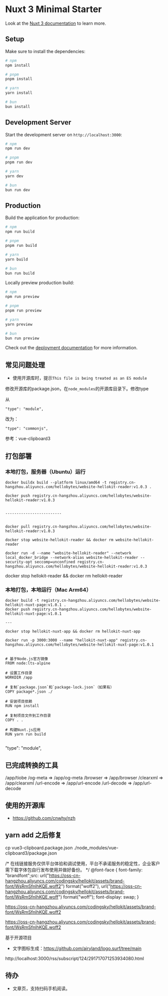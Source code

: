 # Nuxt 3 Minimal Starter

Look at the [Nuxt 3 documentation](https://nuxt.com/docs/getting-started/introduction) to learn more.

## Setup

Make sure to install the dependencies:

```bash
# npm
npm install

# pnpm
pnpm install

# yarn
yarn install

# bun
bun install
```

## Development Server

Start the development server on `http://localhost:3000`:

```bash
# npm
npm run dev

# pnpm
pnpm run dev

# yarn
yarn dev

# bun
bun run dev
```

## Production

Build the application for production:

```bash
# npm
npm run build

# pnpm
pnpm run build

# yarn
yarn build

# bun
bun run build
```

Locally preview production build:

```bash
# npm
npm run preview

# pnpm
pnpm run preview

# yarn
yarn preview

# bun
bun run preview
```

Check out the [deployment documentation](https://nuxt.com/docs/getting-started/deployment) for more information.

## 常见问题处理

- 使用开源库时，提示`This file is being treated as an ES module`

修改开源库的package.json，在`node_modules`的开源库目录下。修改type


从

```
"type": "module",
```

改为：

```
"type": "commonjs",
```

参考：vue-clipboard3


## 打包部署

### 本地打包，服务器（Ubuntu）运行

```
docker buildx build --platform linux/amd64 -t registry.cn-hangzhou.aliyuncs.com/hellobytes/website-hellokit-reader:v1.0.3 .

docker push registry.cn-hangzhou.aliyuncs.com/hellobytes/website-hellokit-reader:v1.0.3


-------------------------


docker pull registry.cn-hangzhou.aliyuncs.com/hellobytes/website-hellokit-reader:v1.0.3

docker stop website-hellokit-reader && docker rm website-hellokit-reader

docker run -d --name "website-hellokit-reader" --network local_docker_bridge --network-alias website-hellokit-reader --security-opt seccomp=unconfined registry.cn-hangzhou.aliyuncs.com/hellobytes/website-hellokit-reader:v1.0.3
```

docker stop hellokit-reader && docker rm hellokit-reader


### 本地打包，本地运行（Mac Arm64）

```
docker build -t registry.cn-hangzhou.aliyuncs.com/hellobytes/website-hellokit-nuxt-page:v1.0.1 .
docker push registry.cn-hangzhou.aliyuncs.com/hellobytes/website-hellokit-nuxt-page:v1.0.1

--- 

docker stop hellokit-nuxt-app && docker rm hellokit-nuxt-app

docker run -p 3000:3000 --name "hellokit-nuxt-app" registry.cn-hangzhou.aliyuncs.com/hellobytes/website-hellokit-nuxt-page:v1.0.1


```


```
# 基于Node.js官方镜像
FROM node:lts-alpine
 
# 设置工作目录
WORKDIR /app
 
# 复制`package.json`和`package-lock.json`（如果有）
COPY package*.json ./
 
# 安装项目依赖
RUN npm install
 
# 复制项目文件到工作目录
COPY . .
 
# 构建Nuxt.js应用
RUN yarn run build
 
```

"type": "module",


## 已完成转换的工具

/app/tiobe
/og-meta => /app/og-meta
/browser => /app/browser
/clearxml => /app/clearxml
/url-encode => /app/url-encode
/url-decode => /app/url-decode


## 使用的开源库

- https://github.com/cnwhy/nzh

## yarn add 之后修复

cp vue3-clipboard.package.json ./node_modules/vue-clipboard3/package.json






/* 在线链接服务仅供平台体验和调试使用，平台不承诺服务的稳定性，企业客户需下载字体包自行发布使用并做好备份。 */
@font-face {
  font-family: "brandfont";src: url("https://oss-cn-hangzhou.aliyuncs.com/codingsky/hellokit/assets/brand-font/WsRmSfnlhKQE.woff2") format("woff2"),
  url("https://oss-cn-hangzhou.aliyuncs.com/codingsky/hellokit/assets/brand-font/WsRmSfnlhKQE.woff") format("woff");
  font-display: swap;
}


https://oss-cn-hangzhou.aliyuncs.com/codingsky/hellokit/assets/brand-font/WsRmSfnlhKQE.woff2

https://oss-cn-hangzhou.aliyuncs.com/codingsky/hellokit/assets/brand-font/WsRmSfnlhKQE.woff2


基于开源项目

- 文字图标生成：https://github.com/airyland/logo.surf/tree/main






http://localhost:3000/rss/subscript/124/291717071253934080.html


## 待办

- 文章页，支持扫码手机阅读。